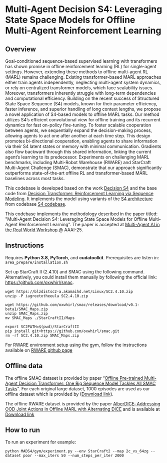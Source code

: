 
# Multi-Agent Decision S4: Leveraging State Space Models for Offline Multi-Agent Reinforcement Learning

## Overview
Goal-conditioned sequence-based supervised learning with transformers has shown promise in offline reinforcement learning (RL) for single-agent settings. However, extending these methods to offline multi-agent RL (MARL) remains challenging. Existing transformer-based MARL approaches either train agents independently, neglecting multi-agent system dynamics, or rely on centralized transformer models, which face scalability issues. Moreover, transformers inherently struggle with long-term dependencies and computational efficiency. Building on the recent success of Structured State Space Sequence (S4) models, known for their parameter efficiency, faster inference, and superior handling of long context lengths, we propose a novel application of S4-based models to offline MARL tasks. Our method utilizes S4’s efficient convolutional view for offline training and its recurrent dynamics for fast on-policy fine-tuning. To foster scalable cooperation between agents, we sequentially expand the decision-making process, allowing agents to act one after another at each time step. This design promotes bi-directional cooperation, enabling agents to share information via their S4 latent states or memory with minimal communication. Gradients also flow backward through this shared information, linking the current agent’s learning to its predecessor. Experiments on challenging MARL benchmarks, including Multi-Robot Warehouse (RWARE) and StarCraft Multi-Agent Challenge (SMAC), demonstrate that our approach significantly outperforms state-of-the-art offline RL and transformer-based MARL baselines across most tasks.

This codebase is developed based on the work [Decision S4](https://arxiv.org/abs/2306.05167) and the base code from [Decision Transformer: Reinforcement Learning via Sequence Modeling](https://sites.google.com/berkeley.edu/decision-transformer). It implements the model using variants of the [S4 architecture](https://arxiv.org/abs/2111.00396) from codebase [S4 codebase](https://github.com/state-spaces/s4). 

This codebase implements the methodology described in the paper titled: "Multi-Agent Decision S4: Leveraging State Space Models for Offline Multi-Agent
Reinforcement Learning". The paper is accepted at [Multi-Agent AI in the Real World Workshop ](https://sites.google.com/view/marw-ai-agents) @ AAAI-25. 

## Instructions

Requires **Python 3.8**, **PyTorch**, and **cudatoolkit**.
Prerequisites are listen in:
```area_prepare/installation.sh```

Set up StarCraft II (2.4.10) and SMAC using the following command.  Alternatively, you could install them manually by following the official link: https://github.com/oxwhirl/smac.

```
wget https://blzdistsc2-a.akamaihd.net/Linux/SC2.4.10.zip
unzip -P iagreetotheeula SC2.4.10.zip

wget https://github.com/oxwhirl/smac/releases/download/v0.1-beta1/SMAC_Maps.zip
unzip SMAC_Maps.zip
mv SMAC_Maps ./StarCraftII/Maps

export SC2PATH=$(pwd)/StarCraftII
pip install git+https://github.com/oxwhirl/smac.git
rm -rf SC2.4.10.zip SMAC_Maps.zip
```
For RWARE environment setup using the gym, follow the instructions available on [RWARE github page](https://github.com/semitable/robotic-warehouse?tab=readme-ov-file#action-space)

## Offline data

The offline SMAC dataset is provided by paper 
“[Offline Pre-trained Multi-Agent Decision Transformer: One Big Sequence Model Tackles All SMAC Tasks](https://arxiv.org/abs/2112.02845v3)". 
For each original large dataset, 1000 episodes are used as our offline dataset which is provided by
([Download link](https://cloud.tsinghua.edu.cn/d/f3c509d7a9d54ccd89c4/)). 

The offline RWARE dataset is provided by the paper [AlberDICE: Addressing OOD Joint Actions in Offline MARL with Alternating DICE](https://arxiv.org/abs/2311.02194)
and is available at [Download link](https://drive.google.com/drive/folders/1e7ttrZzCX2v8HsSMxjhy3Vrd7ZifYSOQ?usp=drive_link)

## How to run

To run an experiment for example:
```
python MADS4/gym/experiment.py --env StarCraft2 --map 2c_vs_64zg --dataset poor --max_iters 50 --num_steps_per_iter 2000
```

